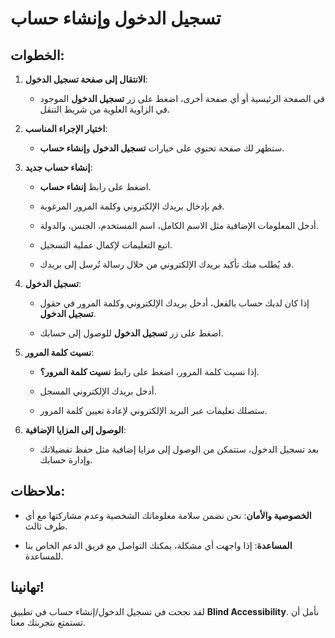 # تسجيل الدخول وإنشاء حساب

## الخطوات:

1. **الانتقال إلى صفحة تسجيل الدخول**:

   - في الصفحة الرئيسية أو أي صفحة أخرى، اضغط على زر **تسجيل الدخول** الموجود في الزاوية العلوية من شريط التنقل.

2. **اختيار الإجراء المناسب**:

   - ستظهر لك صفحة تحتوي على خيارات **تسجيل الدخول** و**إنشاء حساب**.

3. **إنشاء حساب جديد**:

   - اضغط على رابط **إنشاء حساب**.

   - قم بإدخال بريدك الإلكتروني وكلمة المرور المرغوبة.

   - أدخل المعلومات الإضافية مثل الاسم الكامل، اسم المستخدم، الجنس، والدولة.

   - اتبع التعليمات لإكمال عملية التسجيل.

   - قد يُطلب منك تأكيد بريدك الإلكتروني من خلال رسالة تُرسل إلى بريدك.

4. **تسجيل الدخول**:

   - إذا كان لديك حساب بالفعل، أدخل بريدك الإلكتروني وكلمة المرور في حقول **تسجيل الدخول**.

   - اضغط على زر **تسجيل الدخول** للوصول إلى حسابك.

5. **نسيت كلمة المرور**:

   - إذا نسيت كلمة المرور، اضغط على رابط **نسيت كلمة المرور؟**.

   - أدخل بريدك الإلكتروني المسجل.

   - ستصلك تعليمات عبر البريد الإلكتروني لإعادة تعيين كلمة المرور.

6. **الوصول إلى المزايا الإضافية**:

   - بعد تسجيل الدخول، ستتمكن من الوصول إلى مزايا إضافية مثل حفظ تفضيلاتك وإدارة حسابك.

## ملاحظات:

- **الخصوصية والأمان**: نحن نضمن سلامة معلوماتك الشخصية وعدم مشاركتها مع أي طرف ثالث.

- **المساعدة**: إذا واجهت أي مشكلة، يمكنك التواصل مع فريق الدعم الخاص بنا للمساعدة.

## تهانينا!

لقد نجحت في تسجيل الدخول/إنشاء حساب في تطبيق **Blind Accessibility**. نأمل أن تستمتع بتجربتك معنا.